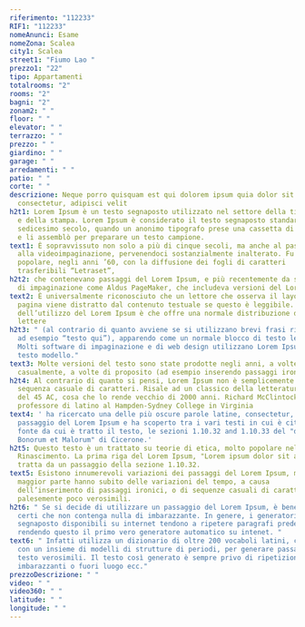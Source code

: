 ```yaml
---
riferimento: "112233"
RIF1: "112233"
nomeAnunci: Esame
nomeZona: Scalea
city1: Scalea
street1: "Fiumo Lao "
prezzo1: "22"
tipo: Appartamenti
totalrooms: "2"
rooms: "2"
bagni: "2"
zonam2: " "
floor: " "
elevator: " "
terrazzo: " "
prezzo: " "
giardino: " "
garage: " "
arredamenti: " "
patio: " "
corte: " "
descrizione: Neque porro quisquam est qui dolorem ipsum quia dolor sit amet,
  consectetur, adipisci velit
h2t1: Lorem Ipsum è un testo segnaposto utilizzato nel settore della tipografia
  e della stampa. Lorem Ipsum è considerato il testo segnaposto standard sin dal
  sedicesimo secolo, quando un anonimo tipografo prese una cassetta di caratteri
  e li assemblò per preparare un testo campione.
text1: È sopravvissuto non solo a più di cinque secoli, ma anche al passaggio
  alla videoimpaginazione, pervenendoci sostanzialmente inalterato. Fu reso
  popolare, negli anni ’60, con la diffusione dei fogli di caratteri
  trasferibili “Letraset”,
h2t2: che contenevano passaggi del Lorem Ipsum, e più recentemente da software
  di impaginazione come Aldus PageMaker, che includeva versioni del Lorem Ipsum
text2: È universalmente riconosciuto che un lettore che osserva il layout di una
  pagina viene distratto dal contenuto testuale se questo è leggibile. Lo scopo
  dell’utilizzo del Lorem Ipsum è che offre una normale distribuzione delle
  lettere
h2t3: " (al contrario di quanto avviene se si utilizzano brevi frasi ripetute,
  ad esempio “testo qui”), apparendo come un normale blocco di testo leggibile.
  Molti software di impaginazione e di web design utilizzano Lorem Ipsum come
  testo modello."
text3: Molte versioni del testo sono state prodotte negli anni, a volte
  casualmente, a volte di proposito (ad esempio inserendo passaggi ironici).
h2t4: Al contrario di quanto si pensi, Lorem Ipsum non è semplicemente una
  sequenza casuale di caratteri. Risale ad un classico della letteratura latina
  del 45 AC, cosa che lo rende vecchio di 2000 anni. Richard McClintock,
  professore di latino al Hampden-Sydney College in Virginia
text4: ' ha ricercato una delle più oscure parole latine, consectetur, da un
  passaggio del Lorem Ipsum e ha scoperto tra i vari testi in cui è citata, la
  fonte da cui è tratto il testo, le sezioni 1.10.32 and 1.10.33 del "de Finibus
  Bonorum et Malorum" di Cicerone.'
h2t5: Questo testo è un trattato su teorie di etica, molto popolare nel
  Rinascimento. La prima riga del Lorem Ipsum, "Lorem ipsum dolor sit amet..", è
  tratta da un passaggio della sezione 1.10.32.
text5: Esistono innumerevoli variazioni dei passaggi del Lorem Ipsum, ma la
  maggior parte hanno subito delle variazioni del tempo, a causa
  dell’inserimento di passaggi ironici, o di sequenze casuali di caratteri
  palesemente poco verosimili.
h2t6: " Se si decide di utilizzare un passaggio del Lorem Ipsum, è bene essere
  certi che non contenga nulla di imbarazzante. In genere, i generatori di testo
  segnaposto disponibili su internet tendono a ripetere paragrafi predefiniti,
  rendendo questo il primo vero generatore automatico su intenet. "
text6: " Infatti utilizza un dizionario di oltre 200 vocaboli latini, combinati
  con un insieme di modelli di strutture di periodi, per generare passaggi di
  testo verosimili. Il testo così generato è sempre privo di ripetizioni, parole
  imbarazzanti o fuori luogo ecc."
prezzoDescrizione: " "
video: " "
video360: " "
latitude: " "
longitude: " "
---
```


